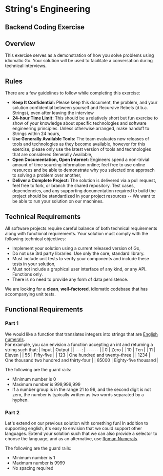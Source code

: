 # String's Engineering
## Backend Coding Exercise

## Overview
This exercise serves as a demonstration of how you solve problems using idiomatic Go.
Your solution will be used to facilitate a conversation during technical interviews.

## Rules
There are a few guidelines to follow while completing this exercise:
* __Keep It Confidential:__ Please keep this document, the problem, and your solution confidential between yourself and Recursive Rebels (d.b.a. Strings), even after leaving the interview
* __24-hour Time Limit:__ This should be a relatively short but fun exercise to show of your knowledge about specific technologies and software engineering principles.  Unless otherwise arranged, make handoff to Strings within 24 hours,
* __Use Generally Available Tools:__ The team evaluates new releases of tools and technologies as they become available, however for this exercise, please only use the latest version of tools and technologies that are considered Generally Available,
* __Open Documentation, Open Internet:__ Engineers spend a non-trivial amount of time sourcing information online; feel free to use online resources and be able to demonstrate why you selected one approach to solving a problem over another,
* __Deliver a Complete Project:__ The solution is delivered via a pull request, feel free to fork, or branch the shared repository. Test cases, dependencies, and any supporting documentation required to build the project should be standardized in your project resources -- We want to be able to run your solution on our machines.

## Technical Requirements
All software projects require careful balance of both technical requirements along with functional requirements.  Your solution must comply with the following technical objectives:
* Implement your solution using a current released version of Go,
* Do not use 3rd party libraries. Use only the core, standard library.  
* Must include unit tests to verify your components and include these tests in your solution,
* Must not include a graphical user interface of any kind, or any API. Functions only. 
* There is no need to provide any form of data persistence.

We are looking for a **clean**, **well-factored**, idiomatic codebase that has accompanying unit tests.

## Functional Requirements
### Part 1
We would like a function that translates integers into strings that are [English numerals](https://en.wikipedia.org/wiki/English_numerals).   
For example, you can envision a function accepting an int and returning a string such that:
| Input | Output |
| ---: | ------ |
| 0    | Zero   |
| 10   | Ten    |
| 11   | Eleven |
| 55   | Fifty-five |
| 123  | One hundred and twenty-three |
| 1234 | One thousand two hundred and thirty-four | 
| 85000 | Eighty-five thousand | 

The following are the guard rails:  
* Minimum number is 0
* Maximum number is 999,999,999
* If a number group is in the range 21 to 99, and the second digit is not zero, the number is typically written as two words separated by a hyphen.

### Part 2
Let's extend on our previous solution with something fun! In addition to supporting english, it's easy to envision that we could support other languages.
Extend your solution such that we can also provide a selector to choose the language, and as an alternative, use 
[Roman Numerals](https://en.wikipedia.org/wiki/Roman_numerals).

The following are the guard rails:
* Minimum number is 1
* Maximum number is 9999
* No spacing required 
